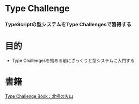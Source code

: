 # Type Challenge<Book>
### TypeScriptの型システムをType Challengesで習得する

# 目的
- Type Challengesを始める前にざっくりと型システムに入門する

# 書籍
[Type Challenge Book：北極の火山](https://techbookfest.org/product/arq5FQ9XJGpZ54ham5nXB6?productVariantID=1dW6AQuhh9jYruPY6L1fAt&utm_campaign=bought&utm_medium=social&utm_source=twitter)